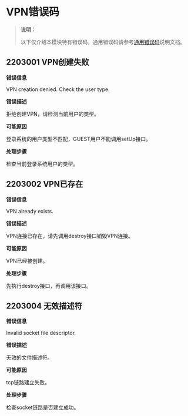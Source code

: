 # VPN错误码

<!--Kit: Network Kit-->
<!--Subsystem: Communication-->
<!--Owner: @wmyao_mm-->
<!--Designer: @guo-min_net-->
<!--Tester: @tongxilin-->
<!--Adviser: @zhang_yixin13-->

> **说明：**
>
> 以下仅介绍本模块特有错误码，通用错误码请参考[通用错误码](../errorcode-universal.md)说明文档。

## 2203001 VPN创建失败

**错误信息**

VPN creation denied. Check the user type.

**错误描述**

拒绝创建VPN，请检测当前用户的类型。

**可能原因**

登录系统的用户类型不匹配，GUEST用户不能调用setUp接口。

**处理步骤**

检查当前登录系统用户的类型。


## 2203002 VPN已存在

**错误信息**

VPN already exists.

**错误描述**

VPN连接已存在，请先调用destroy接口销毁VPN连接。

**可能原因**

VPN已经被创建。

**处理步骤**

先执行destroy接口，再调用该接口。


## 2203004 无效描述符

**错误信息**

Invalid socket file descriptor.

**错误描述**

无效的文件描述符。

**可能原因**

tcp链路建立失败。

**处理步骤**

检查socket链路是否建立成功。